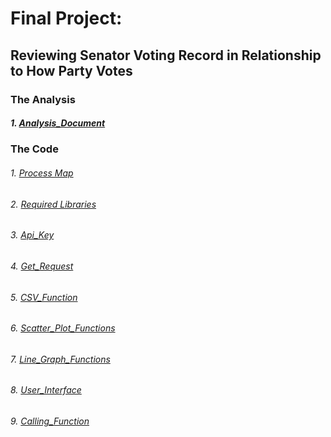 # Final Project:
## Reviewing Senator Voting Record in Relationship to How Party Votes

### The Analysis
##### 1.  [Analysis_Document](Handful_of_claims.docx)

### The Code
###### 1.  [Process Map](Process_Map.docx)
###### 2.  [Required Libraries](Required_Libaries.png)
###### 3.  [Api_Key](API_Key.png)
###### 4.  [Get_Request](Get_Request.png)
###### 5.  [CSV_Function](CSV_Function.png)
###### 6.  [Scatter_Plot_Functions](scatter_plot_functions.png)
###### 7.  [Line_Graph_Functions](line_graph_functions.png)
###### 8.  [User_Interface](User_Interface.png)
###### 9.  [Calling_Function](calling_function.png)
